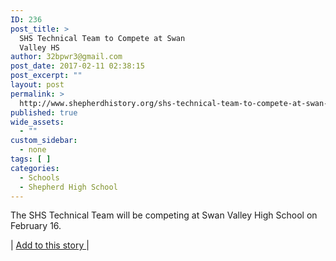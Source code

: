 ```yaml
---
ID: 236
post_title: >
  SHS Technical Team to Compete at Swan
  Valley HS
author: 32bpwr3@gmail.com
post_date: 2017-02-11 02:38:15
post_excerpt: ""
layout: post
permalink: >
  http://www.shepherdhistory.org/shs-technical-team-to-compete-at-swan-valley-hs/
published: true
wide_assets:
  - ""
custom_sidebar:
  - none
tags: [ ]
categories:
  - Schools
  - Shepherd High School
---
```

The SHS Technical Team will be competing at Swan Valley High School on February 16.

| <a href="https://docs.google.com/document/d/1wDwjiyLlrCImnK2Q8lqcG39HIdOXNngZK2kVSkKU170/edit?usp=sharing">Add to this story </a>|